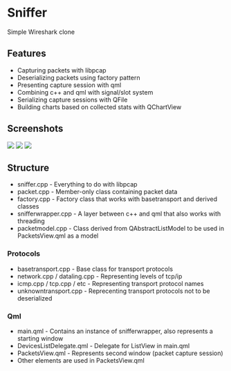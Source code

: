 # Sniffer
Simple Wireshark clone
## Features
* Capturing packets with libpcap
* Deserializing packets using factory pattern
* Presenting capture session with qml
* Combining c++ and qml with signal/slot system
* Serializing capture sessions with QFile
* Building charts based on collected stats with QChartView
## Screenshots
![](https://sun9-19.userapi.com/impg/5T0v9XrzlCrLqlGbWhUnf6U3wLaQvrxoELCQKg/0sYAtFAmp0A.jpg?size=1920x1080&quality=96&sign=3193dc05bc2bc1310c25cc79bebbfbbd&type=album)
![](https://sun9-18.userapi.com/impg/evH5398mzMKHruxXPklbBKhaFJkAYz_tpykV4Q/_pZB8f_VRJw.jpg?size=1000x638&quality=96&sign=d75594d654361a65b66c6289fedac4e0&type=album)
![](https://sun9-71.userapi.com/impg/W6nvRYn_XIxXbl4Y7X0bdn7ith6S1TJX8VleGQ/Yptj1LfC0Bs.jpg?size=703x520&quality=96&sign=1b2279aca4105fa50e5392aa641cffa3&type=album)
## Structure
* sniffer.cpp         - Everything to do with libpcap
* packet.cpp          - Member-only class containing packet data
* factory.cpp         - Factory class that works with basetransport and derived classes
* snifferwrapper.cpp  - A layer between c++ and qml that also works with threading
* packetmodel.cpp     - Class derived from QAbstractListModel to be used in PacketsView.qml as a model
### Protocols
* basetransport.cpp           - Base class for transport protocols
* network.cpp / dataling.cpp  - Representing levels of tcp/ip
* icmp.cpp / tcp.cpp / etc    - Representing transport protocol names
* unknowntransport.cpp        - Reprecenting transport protocols not to be deserialized
### Qml
* main.qml                    - Contains an instance of snifferwrapper, also represents a starting window
* DevicesListDelegate.qml     - Delegate for ListView in main.qml
* PacketsView.qml             - Represents second window (packet capture session)
* Other elements are used in PacketsView.qml
